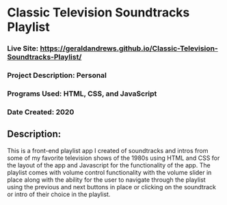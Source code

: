 # Classic Television Soundtracks Playlist
### Live Site: https://geraldandrews.github.io/Classic-Television-Soundtracks-Playlist/

### Project Description: Personal
### Programs Used: HTML, CSS, and JavaScript
### Date Created: 2020

## Description: 
This is a front-end playlist app I created of soundtracks and intros from some of my favorite television shows of the 1980s using HTML and CSS for the layout of the app and Javascript for the functionality of the app. The playlist comes with volume control functionality with the volume slider in place along with the ability for the user to navigate through the playlist using the previous and next buttons in place or clicking on the soundtrack or intro of their choice in the playlist.
